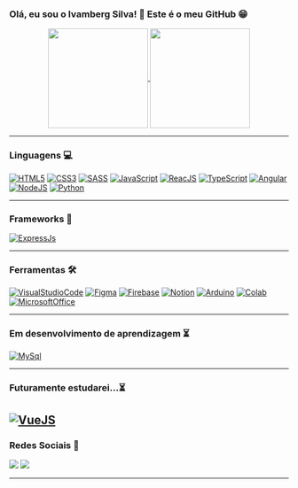 ### Olá, eu sou o Ivamberg Silva! 👋 Este é o meu GitHub 😁

<div align="center">
  <a href="https://github.com/IvambergSilva">
    <img align="center" src="https://github-readme-stats.vercel.app/api?username=IvambergSilva&show_icons=true&theme=gotham" height="180em"/>
    <img align="center" src="https://github-readme-stats.vercel.app/api/top-langs/?username=IvambergSilva&layout=compact&theme=gotham" height="180em"/>
  </a>
</div>
  
---
  
### Linguagens 💻

[![HTML5](https://img.shields.io/badge/HTML5-E34F26?style=for-the-badge&logo=html5&logoColor=white)](https://developer.mozilla.org/pt-BR/docs/Web/HTML)
[![CSS3](https://img.shields.io/badge/CSS3-1572B6?style=for-the-badge&logo=css3&logoColor=white)](https://developer.mozilla.org/pt-BR/docs/Web/CSS)
[![SASS](https://img.shields.io/badge/Sass-CC6699?style=for-the-badge&logo=sass&logoColor=white)](https://sass-lang.com/)
[![JavaScript](https://img.shields.io/badge/JavaScript-FFD43B?style=for-the-badge&logo=javascript&logoColor=black)](https://developer.mozilla.org/pt-BR/docs/Web/JavaScript)
[![ReacJS](https://img.shields.io/badge/React-61DAFB?style=for-the-badge&logo=react&logoColor=black)](https://pt-br.reactjs.org/)
[![TypeScript](https://img.shields.io/badge/TypeScript-007ACC?style=for-the-badge&logo=typescript&logoColor=white)](https://www.typescriptlang.org/)
[![Angular](https://img.shields.io/badge/Angular-DD0031?style=for-the-badge&logo=angular&logoColor=white)](angular.io)
[![NodeJS](https://img.shields.io/badge/Node.js-339933?style=for-the-badge&logo=node.js&logoColor=white)](https://nodejs.org)
[![Python](https://img.shields.io/badge/Python-00A3E0?style=for-the-badge&logo=python&logoColor=white)](https://python.org/docs)

---
  
### Frameworks 🔨

[![ExpressJs](https://img.shields.io/badge/Express.js-404D59?style=for-the-badge)](https://expressjs.com/pt-br/)
  
---

### Ferramentas 🛠

[![VisualStudioCode](https://img.shields.io/badge/Visual_Studio_Code-007ACC?style=for-the-badge&logo=visualstudiocode&logoColor=white)](https://code.visualstudio.com/)
[![Figma](https://img.shields.io/badge/Figma-F24E1E?style=for-the-badge&logo=figma&logoColor=white)](https://www.notion.so/)
[![Firebase](https://img.shields.io/badge/firebase-ffca28?style=for-the-badge&logo=firebase&logoColor=black)](https://firebase.google.com/)
[![Notion](https://img.shields.io/badge/Notion-A1A1A1?style=for-the-badge&logo=notion&logoColor=000)](https://www.notion.so/)
[![Arduino](https://img.shields.io/badge/Arduino_IDE-00979D?style=for-the-badge&logo=arduino&logoColor=white)](https://www.arduino.cc/)
[![Colab](https://img.shields.io/badge/Colab-F9AB00?style=for-the-badge&logo=googlecolab&color=525252)](colab.research.google.com)
[![MicrosoftOffice](https://img.shields.io/badge/Microsoft_Office-D83B01?style=for-the-badge&logo=microsoft-office&logoColor=white)](https://www.microsoft.com/)
  
---

### Em desenvolvimento de aprendizagem ⏳

[![MySql](https://img.shields.io/badge/MySQL-005C84?style=for-the-badge&logo=mysql&logoColor=white)](https://www.mysql.com/)

---

### Futuramente estudarei...⏳

[![VueJS](https://img.shields.io/badge/Vue.js-35495E?style=for-the-badge&logo=vue.js&logoColor=4FC08D)](https://vuejs.org/)
---

### Redes Sociais 💬
  
<a href = "mailto:ivambergisilva@gmail.com" target="_blank"><img src="https://img.shields.io/badge/-Gmail-%23333?style=for-the-badge&logo=gmail&logoColor=white" ></a>
<a href="https://www.linkedin.com/in/ivamberg-silva/" target="_blank"><img src="https://img.shields.io/badge/-LinkedIn-%230077B5?style=for-the-badge&logo=linkedin&logoColor=white"></a> 

---
